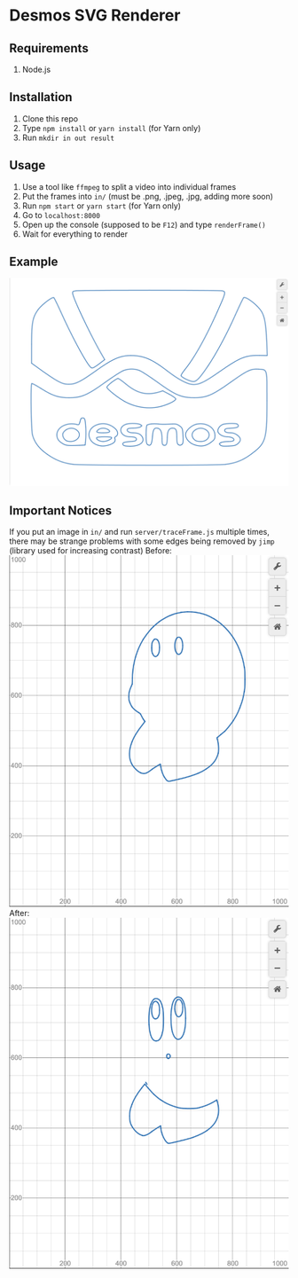 # Desmos SVG Renderer

## Requirements

1. Node.js

## Installation

1. Clone this repo
2. Type `npm install` or `yarn install` \(for Yarn only\)
3. Run `mkdir in out result`

## Usage

1. Use a tool like `ffmpeg` to split a video into individual frames
2. Put the frames into `in/` \(must be .png, .jpeg, .jpg, adding more soon\)
3. Run `npm start` or `yarn start` \(for Yarn only\)
4. Go to `localhost:8000`
5. Open up the console \(supposed to be `F12`\) and type `renderFrame()`
6. Wait for everything to render

## Example

![Desmos in Desmos](github/logo.png)

## Important Notices

If you put an image in `in/` and run `server/traceFrame.js` multiple times, there may be strange problems with some edges being removed by `jimp` \(library used for increasing contrast\)
Before:
![Before](github/before.png)
After:
![After](github/after.png)
